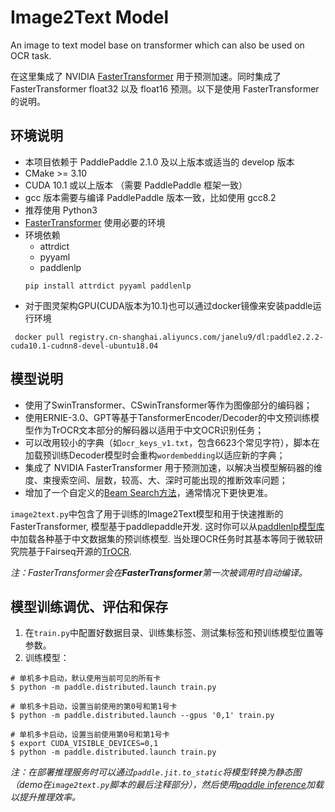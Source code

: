 # Image2Text Model
An image to text model base on transformer which can also be used on OCR task.

在这里集成了 NVIDIA [FasterTransformer](https://github.com/NVIDIA/FasterTransformer/tree/v3.1) 用于预测加速。同时集成了 FasterTransformer float32 以及 float16 预测。以下是使用 FasterTransformer 的说明。

## 环境说明

* 本项目依赖于 PaddlePaddle 2.1.0 及以上版本或适当的 develop 版本
* CMake >= 3.10
* CUDA 10.1 或以上版本 （需要 PaddlePaddle 框架一致）
* gcc 版本需要与编译 PaddlePaddle 版本一致，比如使用 gcc8.2
* 推荐使用 Python3
* [FasterTransformer](https://github.com/NVIDIA/FasterTransformer/tree/v3.1#setup) 使用必要的环境
* 环境依赖
  - attrdict
  - pyyaml
  - paddlenlp
  ```shell
  pip install attrdict pyyaml paddlenlp
  ```
* 对于图灵架构GPU(CUDA版本为10.1)也可以通过docker镜像来安装paddle运行环境

` docker pull registry.cn-shanghai.aliyuncs.com/janelu9/dl:paddle2.2.2-cuda10.1-cudnn8-devel-ubuntu18.04`
  
 ## 模型说明
 
* 使用了SwinTransformer、CSwinTransformer等作为图像部分的编码器；
* 使用ERNIE-3.0、GPT等基于TansformerEncoder/Decoder的中文预训练模型作为TrOCR文本部分的解码器以适用于中文OCR识别任务；
* 可以改用较小的字典（如`ocr_keys_v1.txt`，包含6623个常见字符），脚本在加载预训练Decoder模型时会重构`wordembedding`以适应新的字典；
* 集成了 NVIDIA FasterTransformer 用于预测加速，以解决当模型解码器的维度、束搜索空间、层数，较高、大、深时可能出现的推断效率问题；
* 增加了一个自定义的[Beam Search方法](https://github.com/janelu9/TrOCR/blob/d3d3d7be156157ff802980a636a48aa29e4fc403/image2text.py#L757)，通常情况下更快更准。
 
`image2text.py`中包含了用于训练的Image2Text模型和用于快速推断的FasterTransformer, 模型基于paddlepaddle开发. 这时你可以从[paddlenlp模型库](https://paddlenlp.readthedocs.io/zh/latest/model_zoo/transformers.html)中加载各种基于中文数据集的预训练模型. 当处理OCR任务时其基本等同于微软研究院基于Fairseq开源的[TrOCR](https://www.msra.cn/zh-cn/news/features/trocr).
 
 *注：FasterTransformer会在**FasterTransformer**第一次被调用时自动编译。*
 
 ## 模型训练调优、评估和保存
 1. 在`train.py`中配置好数据目录、训练集标签、测试集标签和预训练模型位置等参数。
 2. 训练模型：
```
# 单机多卡启动，默认使用当前可见的所有卡
$ python -m paddle.distributed.launch train.py

# 单机多卡启动，设置当前使用的第0号和第1号卡
$ python -m paddle.distributed.launch --gpus '0,1' train.py

# 单机多卡启动，设置当前使用第0号和第1号卡
$ export CUDA_VISIBLE_DEVICES=0,1
$ python -m paddle.distributed.launch train.py
```	
*注：在部署推理服务时可以通过`paddle.jit.to_static`将模型转换为静态图（demo在`image2text.py`脚本的最后注释部分），然后使用[paddle inference](https://paddle-inference.readthedocs.io/en/latest/index.html)加载以提升推理效率。*

